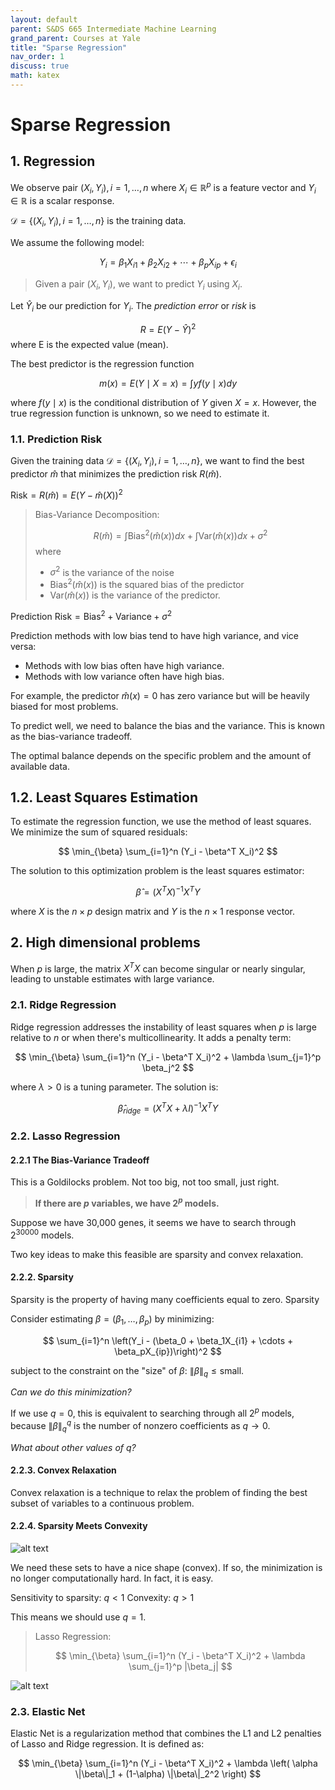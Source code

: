 ```yaml
---
layout: default
parent: S&DS 665 Intermediate Machine Learning
grand_parent: Courses at Yale
title: "Sparse Regression"
nav_order: 1
discuss: true
math: katex
---
```


# Sparse Regression

## 1. Regression

We observe pair $(X_i, Y_i), i = 1, \ldots, n$ where $X_i \in \mathbb{R}^p$ is a feature vector and $Y_i \in \mathbb{R}$ is a scalar response.

$\mathcal{D} = \{(X_i, Y_i), i = 1, \ldots, n\}$ is the training data.

We assume the following model:

$$
Y_i = \beta_1 X_{i1} + \beta_2 X_{i2} + \cdots + \beta_p X_{ip} + \epsilon_i
$$

> Given a pair $(X_i, Y_i)$, we want to predict $Y_i$ using $X_i$.

Let $\hat{Y}_i$ be our prediction for $Y_i$. The *prediction error* or *risk* is

$$
R = E(Y - \hat{Y})^2
$$
where E is the expected value (mean).

The best predictor is the regression function

$$
m(x) = E(Y \mid X = x) = \int y f(y \mid x) dy
$$

where $f(y \mid x)$ is the conditional distribution of $Y$ given $X = x$. However, the true regression function is unknown, so we need to estimate it.

### 1.1. Prediction Risk

Given the training data $\mathcal{D} = \{(X_i, Y_i), i = 1, \ldots, n\}$, we want to find the best predictor $\hat{m}$ that minimizes the prediction risk $R(\hat{m})$.

$\text{Risk} = R(\hat{m}) = E(Y - \hat{m}(X))^2$

> Bias-Variance Decomposition:
>
> $$
> R(\hat{m}) = \int \text{Bias}^2(\hat{m}(x)) dx + \int \text{Var}(\hat{m}(x)) dx + \sigma^2
> $$
> where
> - $\sigma^2$ is the variance of the noise
> - $\text{Bias}^2(\hat{m}(x))$ is the squared bias of the predictor
> - $\text{Var}(\hat{m}(x))$ is the variance of the predictor.

Prediction $\text{Risk} = \text{Bias}^2 + \text{Variance} + \sigma^2$

Prediction methods with low bias tend to have high variance, and vice versa:
- Methods with low bias often have high variance.
- Methods with low variance often have high bias.

For example, the predictor $\hat{m}(x) = 0$ has zero variance but will be heavily biased for most problems.

To predict well, we need to balance the bias and the variance. This is known as the bias-variance tradeoff.

The optimal balance depends on the specific problem and the amount of available data.



## 1.2. Least Squares Estimation

To estimate the regression function, we use the method of least squares. We minimize the sum of squared residuals:

$$
\min_{\beta} \sum_{i=1}^n (Y_i - \beta^T X_i)^2
$$

The solution to this optimization problem is the least squares estimator:

$$
\hat{\beta} = (X^T X)^{-1} X^T Y
$$

where $X$ is the $n \times p$ design matrix and $Y$ is the $n \times 1$ response vector.

## 2. High dimensional problems

When $p$ is large, the matrix $X^T X$ can become singular or nearly singular, leading to unstable estimates with large variance.

### 2.1. Ridge Regression

Ridge regression addresses the instability of least squares when $p$ is large relative to $n$ or when there's multicollinearity. It adds a penalty term:

$$
\min_{\beta} \sum_{i=1}^n (Y_i - \beta^T X_i)^2 + \lambda \sum_{j=1}^p \beta_j^2
$$

where $\lambda > 0$ is a tuning parameter. The solution is:

$$
\hat{\beta}_{ridge} = (X^T X + \lambda I)^{-1} X^T Y
$$

### 2.2. Lasso Regression

#### 2.2.1 The Bias-Variance Tradeoff
This is a Goldilocks problem. Not too big, not too small, just right.

> **If there are $p$ variables, we have $2^p$ models.**

Suppose we have 30,000 genes, it seems we have to search through $2^{30000}$ models.

Two key ideas to make this feasible are sparsity and convex relaxation.

#### 2.2.2. Sparsity

Sparsity is the property of having many coefficients equal to zero.
Sparsity

Consider estimating $\beta = (\beta_1, \ldots, \beta_p)$ by minimizing:

$$
\sum_{i=1}^n \left(Y_i - (\beta_0 + \beta_1X_{i1} + \cdots + \beta_pX_{ip})\right)^2
$$

subject to the constraint on the "size" of $\beta$: $\|\beta\|_q \leq \text{small}$.

*Can we do this minimization?*

If we use $q = 0$, this is equivalent to searching through all $2^p$ models,
because $\|\beta\|_q^q$ is the number of nonzero coefficients as $q \to 0$.

*What about other values of $q$?*

#### 2.2.3. Convex Relaxation

Convex relaxation is a technique to relax the problem of finding the best subset of variables to a continuous problem.

#### 2.2.4. Sparsity Meets Convexity

![alt text](image.png)

We need these sets to have a nice shape (convex). If so, the
minimization is no longer computationally hard. In fact, it is easy.

Sensitivity to sparsity: $q < 1$
Convexity: $q > 1$

This means we should use $q = 1$.

> Lasso Regression:
>
> $$
> \min_{\beta} \sum_{i=1}^n (Y_i - \beta^T X_i)^2 + \lambda \sum_{j=1}^p |\beta_j|
> $$

![alt text](image-1.png)

### 2.3. Elastic Net

Elastic Net is a regularization method that combines the L1 and L2 penalties of Lasso and Ridge regression. It is defined as:

$$
\min_{\beta} \sum_{i=1}^n (Y_i - \beta^T X_i)^2 + \lambda \left( \alpha \|\beta\|_1 + (1-\alpha) \|\beta\|_2^2 \right)
$$


